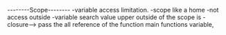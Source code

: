 --------Scope--------
-variable access limitation.
-scope like a home
-not access outside
-variable search value upper outside of the scope is
-closure--> pass the all reference of the function main functions variable,
